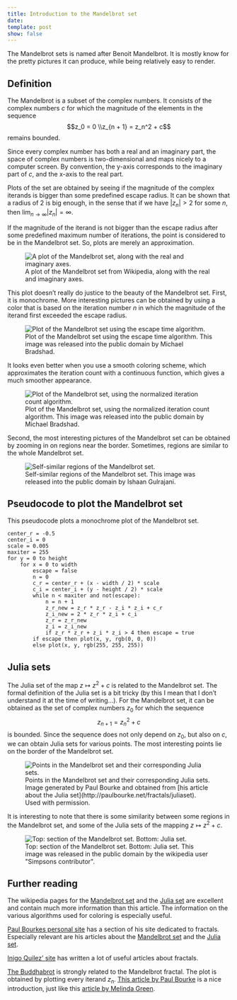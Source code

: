 ```yaml
---
title: Introduction to the Mandelbrot set
date: 
template: post
show: false
---
```


The Mandelbrot sets is named after Benoit Mandelbrot. It is mostly know for the pretty pictures it can produce, while being relatively easy to render.

## Definition
The Mandelbrot is a subset of the complex numbers. It consists of the complex numbers $c$ for which the magnitude of the elements in the sequence
$$z_0 = 0 \\z_{n + 1} = z_n^2 + c$$
remains bounded.

Since every complex number has both a real and an imaginary part, the space of complex numbers is two-dimensional and maps nicely to a computer screen. By convention, the y-axis corresponds to the imaginary part of $c$, and the x-axis to the real part.

Plots of the set are obtained by seeing if the magnitude of the complex iterands is bigger than some predefined escape radius. It can be shown that a radius of 2 is big enough, in the sense that if we have $|z_n| > 2$ for some $n$, then $\lim_{n \rightarrow \infty} |z_n| = \infty$.

If the magnitude of the iterand is not bigger than the escape radius after some predefined maximum number of iterations, the point is considered to be in the Mandelbrot set. So, plots are merely an approximation.

<figure>
  <img src="https://upload.wikimedia.org/wikipedia/commons/5/56/Mandelset_hires.png" alt="A plot of the Mandelbrot set, along with the real and imaginary axes.">
  <figcaption>A plot of the Mandelbrot set from Wikipedia, along with the real and imaginary axes.</figcaption>
</figure>

This plot doesn’t really do justice to the beauty of the Mandelbrot set. First, it is monochrome. More interesting pictures can be obtained by using a color that is based on the iteration number $n$ in which the magnitude of the iterand first exceeded the escape radius.

<figure>
  <img src="https://upload.wikimedia.org/wikipedia/commons/0/08/Escape_Time_Algorithm_bands.png" alt="Plot of the Mandelbrot set using the escape time algorithm.">
  <figcaption>Plot of the Mandelbrot set using the escape time algorithm. This image was released into the public domain by Michael Bradshad.</figcaption>
</figure>

It looks even better when you use a smooth coloring scheme, which approximates the iteration count with a continuous function, which gives a much smoother appearance.

<figure>
  <img src="https://upload.wikimedia.org/wikipedia/commons/c/c0/Normalized_Iteration_Count_Algorithm_1.png" alt="Plot of the Mandelbrot set, using the normalized iteration count algorithm.">
  <figcaption>Plot of the Mandelbrot set, using the normalized iteration count algorithm. This image was released into the public domain by Michael Bradshad.</figcaption>
</figure>

Second, the most interesting pictures of the Mandelbrot set can be obtained by zooming in on regions near the border. Sometimes, regions are similar to the whole Mandelbrot set.

<figure>
  <img src="https://upload.wikimedia.org/wikipedia/commons/f/fd/Blue_Mandelbrot_Zoom.jpg" alt="Self-similar regions of the Mandelbrot set.">
  <figcaption>Self-similar regions of the Mandelbrot set. This image was released into the public domain by Ishaan Gulrajani.</figcaption>
</figure>


## Pseudocode to plot the Mandelbrot set

This pseudocode plots a monochrome plot of the Mandelbrot set.

    center_r = -0.5
    center_i = 0
    scale = 0.005
    maxiter = 255
    for y = 0 to height
        for x = 0 to width
            escape = false
            n = 0
            c_r = center_r + (x - width / 2) * scale
            c_i = center_i + (y - height / 2) * scale
            while n < maxiter and not(escape):
                n = n + 1
                z_r_new = z_r * z_r - z_i * z_i + c_r
                z_i_new = 2 * z_r * z_i + c_i
                z_r = z_r_new
                z_i = z_i_new
                if z_r * z_r + z_i * z_i > 4 then escape = true
            if escape then plot(x, y, rgb(0, 0, 0))
            else plot(x, y, rgb(255, 255, 255))


## Julia sets

The Julia set of the map $z \mapsto z^2 + c$ is related to the Mandelbrot set. The formal definition of the Julia set is a bit tricky (by this I mean that I don’t understand it at the time of writing...). For the Mandelbrot set, it can be obtained as the set of complex numbers $z_0$ for which the sequence 
$$z_{n + 1} = z_n^2 + c$$
is bounded. Since the sequence does not only depend on $z_0$, but also on $c$, we can obtain Julia sets for various points. The most interesting points lie on the border of the Mandelbrot set.

<figure>
  <img src="http://paulbourke.net/fractals/juliaset/julia_mandel.gif" alt="Points in the Mandelbrot set and their corresponding Julia sets.">
  <figcaption>Points in the Mandelbrot set and their corresponding Julia sets. Image generated by Paul Bourke and obtained from [his article about the Julia set](http://paulbourke.net/fractals/juliaset). Used with permission.</figcaption>
</figure>

It is interesting to note that there is some similarity between some regions in the Mandelbrot set, and some of the Julia sets of the mapping $z \mapsto z^2 + c$.

<figure>
  <img src="https://upload.wikimedia.org/wikipedia/commons/1/19/Relationship_between_Mandelbrot_sets_and_Julia_sets.PNG" alt="Top: section of the Mandelbrot set. Bottom: Julia set.">
  <figcaption>Top: section of the Mandelbrot set. Bottom: Julia set. This image was released in the public domain by the wikipedia user "Simpsons contributor".</figcaption>
</figure>


## Further reading

The wikipedia pages for the [Mandelbrot set](https://wikipedia.org/wiki/Mandelbrot_set) and the [Julia set](https://wikipedia.org/wiki/Julia_set) are excellent and contain much more information than this article. The information on the various algorithms used for coloring is especially useful.

[Paul Bourkes personal site](http://www.paulbourke.net) has a section of his site dedicated to fractals. Especially relevant are his articles about the [Mandelbrot set](http://paulbourke.net/fractals/mandelbrot/) and the [Julia set](http://paulbourke.net/fractals/juliaset/).

[Inigo Quilez’ site](https://iquilezles.org) has written a lot of useful articles about fractals.

[The Buddhabrot](https://wikipedia.org/wiki/Buddhabrot) is strongly related to the Mandelbrot fractal. The plot is obtained by plotting every iterand $z_n$. [This article by Paul Bourke](http://paulbourke.net/fractals/buddhabrot/) is a nice introduction, just like this [article by Melinda Green](http://superliminal.com/fractals/bbrot/bbrot.htm).
